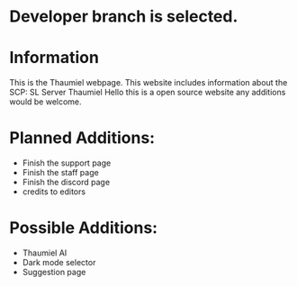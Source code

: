 # Developer branch is selected.
# Information
This is the Thaumiel webpage. This website includes information about the SCP: SL Server Thaumiel
Hello this is a open source website any additions would be welcome.

# Planned Additions:
* Finish the support page
* Finish the staff page
* Finish the discord page
* credits to editors

# Possible Additions:
* Thaumiel AI
* Dark mode selector
* Suggestion page
